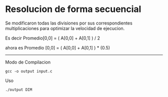 # Resolucion de forma secuencial

Se modificaron todas las divisiones por sus correspondientes multiplicaciones para optimizar la velocidad de ejecucion.

Es decir Promedio[0,0] = ( A[0,0] + A[0,1] ) / 2

ahora es Promedio [0,0] = ( A[0,0] + A[0,1] ) * (0.5)

---

Modo de Compilacion
```
gcc -o output input.c
```

Uso
```
./output DIM
```
